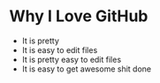 # Why I Love GitHub

* It is pretty
* It is easy to edit files
* It is pretty easy to edit files
* It is easy to get awesome shit done